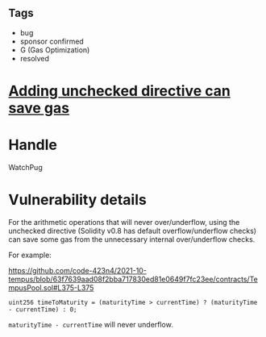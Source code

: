 ## Tags

- bug
- sponsor confirmed
- G (Gas Optimization)
- resolved

# [Adding unchecked directive can save gas](https://github.com/code-423n4/2021-10-tempus-findings/issues/30) 

# Handle

WatchPug


# Vulnerability details

For the arithmetic operations that will never over/underflow, using the unchecked directive (Solidity v0.8 has default overflow/underflow checks) can save some gas from the unnecessary internal over/underflow checks.

For example:

https://github.com/code-423n4/2021-10-tempus/blob/63f7639aad08f2bba717830ed81e0649f7fc23ee/contracts/TempusPool.sol#L375-L375

```solidity
uint256 timeToMaturity = (maturityTime > currentTime) ? (maturityTime - currentTime) : 0;
```

`maturityTime - currentTime` will never underflow.

